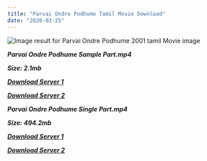 ```yaml
---
title: "Parvai Ondre Podhume Tamil Movie Download"
date: "2020-03-25"
---
```


![Image result for Parvai Ondre Podhume   2001 tamil Movie image](https://c.saavncdn.com/817/Paarvai-Ondre-Podhume-2001-500x500.jpg)

**_Parvai Ondre Podhume Sample Part.mp4_**

**_Size: 2.1mb_**

  

**_[Download Server 1](http://p1.wetransfer.vip/files/Tamil{1299f9f5e3b2d69cf2543eed9032a99b1b0ad17e14bffebc066fcf7d2dcb313c}20Movies/Tamil{1299f9f5e3b2d69cf2543eed9032a99b1b0ad17e14bffebc066fcf7d2dcb313c}20Recent{1299f9f5e3b2d69cf2543eed9032a99b1b0ad17e14bffebc066fcf7d2dcb313c}20Movies/Parvai{1299f9f5e3b2d69cf2543eed9032a99b1b0ad17e14bffebc066fcf7d2dcb313c}20Ondre{1299f9f5e3b2d69cf2543eed9032a99b1b0ad17e14bffebc066fcf7d2dcb313c}20Podhume{1299f9f5e3b2d69cf2543eed9032a99b1b0ad17e14bffebc066fcf7d2dcb313c}20(2001)/Parvai{1299f9f5e3b2d69cf2543eed9032a99b1b0ad17e14bffebc066fcf7d2dcb313c}20Ondre{1299f9f5e3b2d69cf2543eed9032a99b1b0ad17e14bffebc066fcf7d2dcb313c}20Podhume{1299f9f5e3b2d69cf2543eed9032a99b1b0ad17e14bffebc066fcf7d2dcb313c}20(2001)/Parvai{1299f9f5e3b2d69cf2543eed9032a99b1b0ad17e14bffebc066fcf7d2dcb313c}20Ondre{1299f9f5e3b2d69cf2543eed9032a99b1b0ad17e14bffebc066fcf7d2dcb313c}20Podhume{1299f9f5e3b2d69cf2543eed9032a99b1b0ad17e14bffebc066fcf7d2dcb313c}20(2001){1299f9f5e3b2d69cf2543eed9032a99b1b0ad17e14bffebc066fcf7d2dcb313c}20Sample{1299f9f5e3b2d69cf2543eed9032a99b1b0ad17e14bffebc066fcf7d2dcb313c}20(640x360).mp4)_**

  

**_[Download Server 2](http://p1.wetransfer.vip/files/Tamil{1299f9f5e3b2d69cf2543eed9032a99b1b0ad17e14bffebc066fcf7d2dcb313c}20Movies/Tamil{1299f9f5e3b2d69cf2543eed9032a99b1b0ad17e14bffebc066fcf7d2dcb313c}20Recent{1299f9f5e3b2d69cf2543eed9032a99b1b0ad17e14bffebc066fcf7d2dcb313c}20Movies/Parvai{1299f9f5e3b2d69cf2543eed9032a99b1b0ad17e14bffebc066fcf7d2dcb313c}20Ondre{1299f9f5e3b2d69cf2543eed9032a99b1b0ad17e14bffebc066fcf7d2dcb313c}20Podhume{1299f9f5e3b2d69cf2543eed9032a99b1b0ad17e14bffebc066fcf7d2dcb313c}20(2001)/Parvai{1299f9f5e3b2d69cf2543eed9032a99b1b0ad17e14bffebc066fcf7d2dcb313c}20Ondre{1299f9f5e3b2d69cf2543eed9032a99b1b0ad17e14bffebc066fcf7d2dcb313c}20Podhume{1299f9f5e3b2d69cf2543eed9032a99b1b0ad17e14bffebc066fcf7d2dcb313c}20(2001)/Parvai{1299f9f5e3b2d69cf2543eed9032a99b1b0ad17e14bffebc066fcf7d2dcb313c}20Ondre{1299f9f5e3b2d69cf2543eed9032a99b1b0ad17e14bffebc066fcf7d2dcb313c}20Podhume{1299f9f5e3b2d69cf2543eed9032a99b1b0ad17e14bffebc066fcf7d2dcb313c}20(2001){1299f9f5e3b2d69cf2543eed9032a99b1b0ad17e14bffebc066fcf7d2dcb313c}20Sample{1299f9f5e3b2d69cf2543eed9032a99b1b0ad17e14bffebc066fcf7d2dcb313c}20(640x360).mp4)_**

  

  

**_Parvai Ondre Podhume Single Part.mp4_**

**_Size: 494.2mb_**

  

**_[Download Server 1](http://p1.wetransfer.vip/files/Tamil{1299f9f5e3b2d69cf2543eed9032a99b1b0ad17e14bffebc066fcf7d2dcb313c}20Movies/Tamil{1299f9f5e3b2d69cf2543eed9032a99b1b0ad17e14bffebc066fcf7d2dcb313c}20Recent{1299f9f5e3b2d69cf2543eed9032a99b1b0ad17e14bffebc066fcf7d2dcb313c}20Movies/Parvai{1299f9f5e3b2d69cf2543eed9032a99b1b0ad17e14bffebc066fcf7d2dcb313c}20Ondre{1299f9f5e3b2d69cf2543eed9032a99b1b0ad17e14bffebc066fcf7d2dcb313c}20Podhume{1299f9f5e3b2d69cf2543eed9032a99b1b0ad17e14bffebc066fcf7d2dcb313c}20(2001)/Parvai{1299f9f5e3b2d69cf2543eed9032a99b1b0ad17e14bffebc066fcf7d2dcb313c}20Ondre{1299f9f5e3b2d69cf2543eed9032a99b1b0ad17e14bffebc066fcf7d2dcb313c}20Podhume{1299f9f5e3b2d69cf2543eed9032a99b1b0ad17e14bffebc066fcf7d2dcb313c}20(2001)/Parvai{1299f9f5e3b2d69cf2543eed9032a99b1b0ad17e14bffebc066fcf7d2dcb313c}20Ondre{1299f9f5e3b2d69cf2543eed9032a99b1b0ad17e14bffebc066fcf7d2dcb313c}20Podhume{1299f9f5e3b2d69cf2543eed9032a99b1b0ad17e14bffebc066fcf7d2dcb313c}20(2001){1299f9f5e3b2d69cf2543eed9032a99b1b0ad17e14bffebc066fcf7d2dcb313c}20Single{1299f9f5e3b2d69cf2543eed9032a99b1b0ad17e14bffebc066fcf7d2dcb313c}20Part{1299f9f5e3b2d69cf2543eed9032a99b1b0ad17e14bffebc066fcf7d2dcb313c}20(640x360).mp4)_**

  

**_[Download Server 2](http://p1.wetransfer.vip/files/Tamil{1299f9f5e3b2d69cf2543eed9032a99b1b0ad17e14bffebc066fcf7d2dcb313c}20Movies/Tamil{1299f9f5e3b2d69cf2543eed9032a99b1b0ad17e14bffebc066fcf7d2dcb313c}20Recent{1299f9f5e3b2d69cf2543eed9032a99b1b0ad17e14bffebc066fcf7d2dcb313c}20Movies/Parvai{1299f9f5e3b2d69cf2543eed9032a99b1b0ad17e14bffebc066fcf7d2dcb313c}20Ondre{1299f9f5e3b2d69cf2543eed9032a99b1b0ad17e14bffebc066fcf7d2dcb313c}20Podhume{1299f9f5e3b2d69cf2543eed9032a99b1b0ad17e14bffebc066fcf7d2dcb313c}20(2001)/Parvai{1299f9f5e3b2d69cf2543eed9032a99b1b0ad17e14bffebc066fcf7d2dcb313c}20Ondre{1299f9f5e3b2d69cf2543eed9032a99b1b0ad17e14bffebc066fcf7d2dcb313c}20Podhume{1299f9f5e3b2d69cf2543eed9032a99b1b0ad17e14bffebc066fcf7d2dcb313c}20(2001)/Parvai{1299f9f5e3b2d69cf2543eed9032a99b1b0ad17e14bffebc066fcf7d2dcb313c}20Ondre{1299f9f5e3b2d69cf2543eed9032a99b1b0ad17e14bffebc066fcf7d2dcb313c}20Podhume{1299f9f5e3b2d69cf2543eed9032a99b1b0ad17e14bffebc066fcf7d2dcb313c}20(2001){1299f9f5e3b2d69cf2543eed9032a99b1b0ad17e14bffebc066fcf7d2dcb313c}20Single{1299f9f5e3b2d69cf2543eed9032a99b1b0ad17e14bffebc066fcf7d2dcb313c}20Part{1299f9f5e3b2d69cf2543eed9032a99b1b0ad17e14bffebc066fcf7d2dcb313c}20(640x360).mp4)_**
